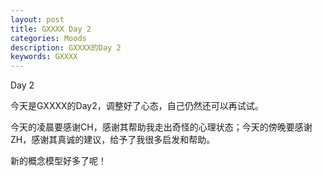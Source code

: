 ```yaml
---
layout: post
title: GXXXX Day 2
categories: Moods
description: GXXXX的Day 2
keywords: GXXXX
---
```


Day 2

<!--more-->

今天是GXXXX的Day2，调整好了心态，自己仍然还可以再试试。

今天的凌晨要感谢CH，感谢其帮助我走出奇怪的心理状态；今天的傍晚要感谢ZH，感谢其真诚的建议，给予了我很多启发和帮助。

新的概念模型好多了呢！